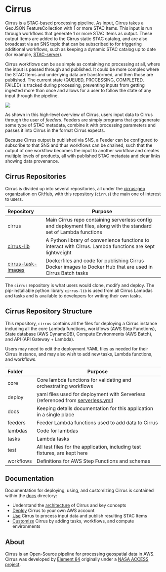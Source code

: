 # Cirrus

Cirrus is a [STAC](https://stacspec.org/)-based processing pipeline. As input, Cirrus takes a GeoJSON FeatureCollection with 1 or more STAC Items. This input is run through workflows that generate 1 or more STAC Items as output. These output Items are added to the Cirrus static STAC catalog, and are also broadcast via an SNS topic that can be subscribed to for triggering additional workflows, such as keeping a dynamic STAC catalog up to date (for example, [STAC-server](https://github.com/stac-utils/stac-server)).

Cirrus workflows can be as simple as containing no processing at all, where the input is passed through and published. It could be more complex where the STAC Items and underlying data are transformed, and then those are published.  The current state (QUEUED, PROCESSING, COMPLETED, FAILED) is tracked during processing, preventing inputs from getting ingested more than once and allows for a user to follow the state of any input through the pipeline.

![](docs/images/highlevel.png)

As shown in this high-level overview of Cirrus, users input data to Cirrus through the user of *feeders*. Feeders are simply programs that get/generate some type of STAC metadata, combine it with processing parameters and passes it into Cirrus in the format Cirrus expects.

Because Cirrus output is published via SNS, a Feeder can be configured to subscribe to that SNS and thus workflows can be chained, such that the output of one workflow becomes the input to another workflow and creates multiple levels of products, all with published STAC metadata and clear links showing data provenance.

## Cirrus Repositories

Cirrus is divided up into several repositories, all under the [cirrus-geo](https://github.com/cirrus-geo) organization on GitHub, with this repository (`cirrus`) the main one of interest to users.

| Repository         | Purpose |
|:------------------ |---------|
| cirrus             | Main Cirrus repo containing serverless config and deployment files, along with the standard set of Lambda functions |
| [cirrus-lib](https://github.com/cirrus-geo/cirrus-lib) | A Python library of convenience functions to interact with Cirrus. Lambda functions are kept lightweight |
| [cirrus-task-images](https://github.com/cirrus-geo/cirrus-task-images)  | Dockerfiles and code for publishing Cirrus Docker images to Docker Hub that are used in Cirrus Batch tasks |

The `cirrus` repository is what users would clone, modify and deploy. The pip-installable python library `cirrus-lib` is used from all Cirrus Lambdas and tasks and is available to developers for writing their own tasks.

## Cirrus Repository Structure

This repository, `cirrus` contains  all the files for deploying a Cirrus instance including all the core Lambda functions, workflows (AWS Step Functions), State database (AWS DynamoDB), Compute Environments (AWS Batch), and API (API Gateway + Lambda).

Users may need to edit the deployment YAML files as needed for their Cirrus instance, and may also wish to add new tasks, Lambda functions, and workflows.

| Folder    | Purpose |
|:----------|---------|
| core      | Core lambda functions for validating and orchestrating workflows |
| deploy    | yaml files used for deployment with Serverless (referenced from [serverless.yml](serverless.yml)) |
| docs      | Keeping details documentation for this application in a single place |
| feeders   | Feeder Lambda functions used to add data to Cirrus |
| lambdas   | Code for lambdas |
| tasks     | Lambda tasks |
| test      | All test files for the application, including test fixtures, are kept here |
| workflows | Definitions for AWS Step Functions and schemas |

## Documentation

Documentation for deploying, using, and customizing Cirrus is contained within the [docs](docs/) directory:

- Understand the [architecture](docs/architecture.md) of Cirrus and key concepts
- [Deploy](docs/deployment.md) Cirrus to your own AWS account
- [Use](docs/usage.md) Cirrus to process input data and publish resulting STAC Items
- [Customize](docs/customize.md) Cirrus by adding tasks, workflows, and compute environments

## About
Cirrus is an Open-Source pipeline for processing geospatial data in AWS. Cirrus was developed by [Element 84](https://element84.com/) originally under a [NASA ACCESS project](https://earthdata.nasa.gov/esds/competitive-programs/access).
